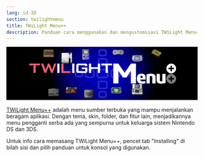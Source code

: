 ```yaml
---
lang: id-ID
section: twilightmenu
title: TWiLight Menu++
description: Panduan cara menggunakan dan mengustomisasi TWiLight Menu++
---
```


![Logo TWiLight Menu++](https://github.com/DS-Homebrew/TWiLightMenu/raw/master/logo.png)

[TWiLight Menu++](https://github.com/DS-Homebrew/TWiLightMenu) adalah menu sumber terbuka yang mampu menjalankan beragam aplikasi. Dengan tema, skin, folder, dan fitur lain, menjadikannya menu pengganti serba ada yang sempurna untuk keluarga sistem Nintendo DS dan 3DS.

Untuk info cara memasang TWiLight Menu++, pencet tab "Installing" di bilah sisi dan pilih panduan untuk konsol yang digunakan.
